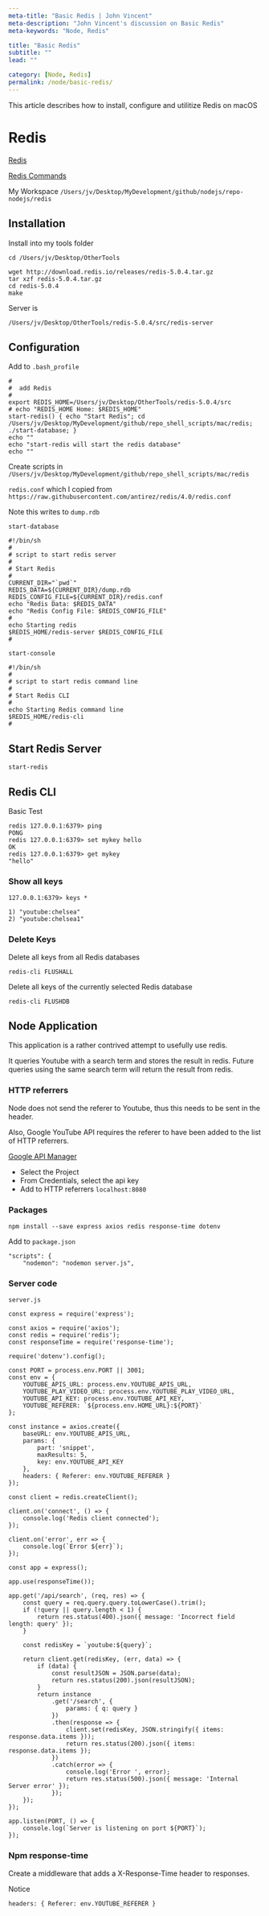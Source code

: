 ```yaml
---
meta-title: "Basic Redis | John Vincent"
meta-description: "John Vincent's discussion on Basic Redis"
meta-keywords: "Node, Redis"

title: "Basic Redis"
subtitle: ""
lead: ""

category: [Node, Redis]
permalink: /node/basic-redis/
---
```


This article describes how to install, configure and utilitize Redis on macOS

<!-- end -->

# Redis

[Redis](https://redis.io/)

[Redis Commands](https://redis.io/commands)

My Workspace `/Users/jv/Desktop/MyDevelopment/github/nodejs/repo-nodejs/redis`

## Installation

Install into my tools folder

```
cd /Users/jv/Desktop/OtherTools
```

```
wget http://download.redis.io/releases/redis-5.0.4.tar.gz
tar xzf redis-5.0.4.tar.gz
cd redis-5.0.4
make
```

Server is

```
/Users/jv/Desktop/OtherTools/redis-5.0.4/src/redis-server
```

## Configuration

Add to `.bash_profile`

```
#
#  add Redis
#
export REDIS_HOME=/Users/jv/Desktop/OtherTools/redis-5.0.4/src
# echo "REDIS_HOME Home: $REDIS_HOME"
start-redis() { echo "Start Redis"; cd /Users/jv/Desktop/MyDevelopment/github/repo_shell_scripts/mac/redis; ./start-database; }
echo ""
echo "start-redis will start the redis database"
echo ""
```

Create scripts in `/Users/jv/Desktop/MyDevelopment/github/repo_shell_scripts/mac/redis`

`redis.conf` which I copied from `https://raw.githubusercontent.com/antirez/redis/4.0/redis.conf`

Note this writes to `dump.rdb`

`start-database`

```
#!/bin/sh
#
# script to start redis server
#
# Start Redis
#
CURRENT_DIR="`pwd`"
REDIS_DATA=${CURRENT_DIR}/dump.rdb
REDIS_CONFIG_FILE=${CURRENT_DIR}/redis.conf
echo "Redis Data: $REDIS_DATA"
echo "Redis Config File: $REDIS_CONFIG_FILE"
#
echo Starting redis
$REDIS_HOME/redis-server $REDIS_CONFIG_FILE
#
```

`start-console`

```
#!/bin/sh
#
# script to start redis command line
#
# Start Redis CLI
#
echo Starting Redis command line
$REDIS_HOME/redis-cli
#
```

## Start Redis Server

```
start-redis
```

## Redis CLI

Basic Test

```
redis 127.0.0.1:6379> ping
PONG
redis 127.0.0.1:6379> set mykey hello
OK
redis 127.0.0.1:6379> get mykey
"hello"
```

### Show all keys

```
127.0.0.1:6379> keys *

1) "youtube:chelsea"
2) "youtube:chelsea1"
```

### Delete Keys

Delete all keys from all Redis databases

```
redis-cli FLUSHALL
```

Delete all keys of the currently selected Redis database

```
redis-cli FLUSHDB
```

## Node Application

This application is a rather contrived attempt to usefully use redis.

It queries Youtube with a search term and stores the result in redis. Future queries using the same search term will return the result from redis.

### HTTP referrers

Node does not send the referer to Youtube, thus this needs to be sent in the header.

Also, Google YouTube API requires the referer to have been added to the list of HTTP referrers.

[Google API Manager](https://console.developers.google.com/)

* Select the Project
* From Credentials, select the api key
* Add to HTTP referrers `localhost:8080`

### Packages

```
npm install --save express axios redis response-time dotenv
```

Add to `package.json`

```
"scripts": {
	"nodemon": "nodemon server.js",
```

### Server code

`server.js`

```
const express = require('express');

const axios = require('axios');
const redis = require('redis');
const responseTime = require('response-time');

require('dotenv').config();

const PORT = process.env.PORT || 3001;
const env = {
	YOUTUBE_APIS_URL: process.env.YOUTUBE_APIS_URL,
	YOUTUBE_PLAY_VIDEO_URL: process.env.YOUTUBE_PLAY_VIDEO_URL,
	YOUTUBE_API_KEY: process.env.YOUTUBE_API_KEY,
	YOUTUBE_REFERER: `${process.env.HOME_URL}:${PORT}`
};

const instance = axios.create({
	baseURL: env.YOUTUBE_APIS_URL,
	params: {
		part: 'snippet',
		maxResults: 5,
		key: env.YOUTUBE_API_KEY
	},
	headers: { Referer: env.YOUTUBE_REFERER }
});

const client = redis.createClient();

client.on('connect', () => {
	console.log('Redis client connected');
});

client.on('error', err => {
	console.log(`Error ${err}`);
});

const app = express();

app.use(responseTime());

app.get('/api/search', (req, res) => {
	const query = req.query.query.toLowerCase().trim();
	if (!query || query.length < 1) {
		return res.status(400).json({ message: 'Incorrect field length: query' });
	}

	const redisKey = `youtube:${query}`;

	return client.get(redisKey, (err, data) => {
		if (data) {
			const resultJSON = JSON.parse(data);
			return res.status(200).json(resultJSON);
		}
		return instance
			.get('/search', {
				params: { q: query }
			})
			.then(response => {
				client.set(redisKey, JSON.stringify({ items: response.data.items }));
				return res.status(200).json({ items: response.data.items });
			})
			.catch(error => {
				console.log('Error ', error);
				return res.status(500).json({ message: 'Internal Server error' });
			});
	});
});

app.listen(PORT, () => {
	console.log(`Server is listening on port ${PORT}`);
});
```

### Npm response-time

Create a middleware that adds a X-Response-Time header to responses.

Notice

```
headers: { Referer: env.YOUTUBE_REFERER }
```
